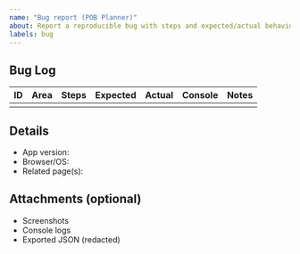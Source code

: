 ```yaml
---
name: "Bug report (POB Planner)"
about: Report a reproducible bug with steps and expected/actual behavior
labels: bug
---
```


## Bug Log

| ID | Area | Steps | Expected | Actual | Console | Notes |
|----|------|-------|----------|--------|---------|-------|
|    |      |       |          |        |         |       |

## Details
- App version: <!-- e.g., v8.11 -->
- Browser/OS: <!-- e.g., Chrome 128 / Windows 11 -->
- Related page(s): <!-- e.g., Planner, Logistics/Manifest -->

## Attachments (optional)
- Screenshots
- Console logs
- Exported JSON (redacted)
